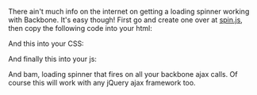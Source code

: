 <!--%

Title: Sample Games Development Post
Author: Abban Dunne
Category: Games Development
Status: Published
Date: 21st January 2014

%-->

There ain't much info on the internet on getting a loading spinner working with Backbone. It's easy though! First go and create one over at <a href="http://fgnass.github.com/spin.js/">spin.js</a>, then copy the following code into your html:

<script src="https://gist.github.com/Abban/5816442.js?file=html.html"></script>

And this into your CSS:

<script src="https://gist.github.com/Abban/5816442.js?file=css.css"></script>

And finally this into your js:

<script src="https://gist.github.com/Abban/5816442.js?file=js.js"></script>

And bam, loading spinner that fires on all your backbone ajax calls. Of course this will work with any jQuery ajax framework too.